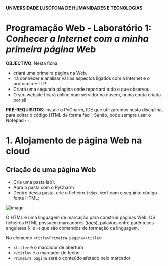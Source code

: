 **UNIVERSIDADE LUSÓFONA DE HUMANIDADES E TECNOLOGIAS**

# Programação Web - Laboratório 1: <br>*Conhecer a Internet com a minha primeira página Web*

**OBJECTIVO**: Nesta ficha:
* criará uma primeira página na Web. 
* Irá conhecer e analisar vários aspectos ligados com a Internet e o protocolo HTTP
* Criará uma segunda páagina onde reportará tudo o que observou.
* O seu website ficará online num servidor na nuvem, numa conta criada por si!
  
**PRÉ-REQUISITOS**: Instale o PyCharm, IDE que utilizaremos nesta disciplina, para editar o código HTML de forma fácil. Senão, pode sempre usar o Notepad++.

# 1. Alojamento de página Web na cloud

## Criação de uma página Web
* Crie uma pasta lab1. 
* Abra a pasta com o PyCharm
* Dentro dessa pasta, crie o ficheiro `index.html` com o seguinte código fonte HTML; 

![image](https://user-images.githubusercontent.com/42048382/154178599-55386ae4-f531-4b77-a50f-c583090e5696.png)


O HTML é uma linguagem de marcação para construir páginas Web. OS ficheiros HTML possuem marcadores (*tags*), palavras entre parênteses angulares (`<` e `>`) que são comandos de formação da linguagem. 

No elemento `<title>Primeira página</title>`:
* `<title>` é o marcador de abertura
* `</title>` é o marcador de fecho
* `Primeira página` será o conteúdo afetado pelo marcador <title>, que neste caso especificará o título da barra de navegação.

No ficheiro em cima poderá ver a utilização de vários marcadores:
* `h1` = marcador que define um titulo - heading1 (`h2` um subtítulo, `h3` um subsubtítulo, ...)
* `p` = marcador que define um parágrafo
* `ul` = marcador que define uma lista não numerada (`ol` para lista numerada)
* `li` = marcador que define uma linha
* `img` = marcador que define uma imagem
* `a` = marcador de âncora para hiperlink, especificado como valor do atributo `href` 

Dentro de um marcador podem ser especificados pares de atributo = valor. Os atributos modificam os resultados padrões dos elementos e os valores caracterizam essa mudança. Existem neste ficheiro os seguintes atributos:
* `src` = atributo que define o nome do ficheiro com a imagem
* `href`= atributo que define o URL da hiperligação
Nas próximas aulas falaremos mais em detalhe destes aspectos.

Crie, na pasta `lab1`, a pasta `images`, e guarde dentro desta a imagem  `wordcloud.png` em baixo.

![](wordcloud.png)

Uma vez editado, abra o ficheiro `index.html` com um Browser para ver se visualiza corretamente a imagem em baixo.
![](index-renderizado.png)

## Criacao de repositorio GitHub
* Crie, na sua conta GitHub, o repositório `pw-lab1`
* Caso não tenha, descarregue de www.git-scm.com o git e instale-oadd.
* abra uma janela de comandos (pode usar o Terminar do Pycharm) e defina a sua identidade para o git, caso não o tenha feito em LP2:
```bash
> git config --global user.name "username_usado_no_git"
> git config --global user.email "iniciais@meuemail.pt"
```
* Na pasta lab1 execue os seguintes comandos (# indica início de um comentário, que não deverá escrever):
```bash
> git init  # cria repositório git
> git add *   #indica ao git para rastrear todos os ficheiros
> git commit -m "Primeira pagina"   # guarda mudanças no git
> git branch –M main
> git remote add origin https://github.com/<username>/pw-lab1 # Adiciona o endereco do repo do git
> git push -u origin main # carrega e atualiza repo do GitHub
```
Verifique que os dados estão noGitHub.
  
  
## Alojamento da sua página na Cloud
Crie uma conta no [Heroku}(https://www.heroku.com/), plataforma para alojamento de aplicações na cloud. 
De forma a que o alojamento na cloud funcione com sucesso deve seguir os seguintes passos:
* Crie dois ficheiros novos na pasta pw-lab1:
* * `index.php` Com o seguinte conteúdo: `<?php include_once("index.html")  ?>`
* * `composer.json` com o seguinte conteúdo: `{}`
* Sincronize o git e Github com as alterações, com os seguintes comandos:
```bash
> git add *   #indica ao git para rastrear todos os ficheiros, incluindo os novos
> git commit -m "incluidos ficheiros para Heroku"
> git push -u origin main
```
  
* Crie uma conta no Heroku, https://signup.heroku.com/login 
* Duas opções para alojar a sua página no Heroku:
* usando CLI:
  * instale o [Heroku CLI](https://devcenter.heroku.com/articles/heroku-cli#install-with-an-installer) (Command Line Interface)
  * execute os seguintes comandos:
  
```bash
  heroku login
  heroku create -a <seuNumero>-pw-lab1
  git push heroku main  
```
  
  * conecte o Heroku com o GitHub:
     * Na conta Heroku, crie uma aplicação, atribuindo-lhe como nome o seu <seuNumero>-pw-lab1
     * Entrar nas definições da aplicação criada, e clicar na tab `Deploy`
     * Na secção de `Deployment Method` conectar a aplicação com o Github
     * Navegando até ao fim da página, até à secção `Manual deploy`, devem escolher o branch indicado do repositório e clicar em `Deploy branch`
     * Um vez realizado com sucesso, clicar no botão `Open app` no topo da página, e visualizar a página HTML 




# 2. Conhecer a Internet

Vamos explorar alguns aspectos da Internet, a rede de routers e cabos que suportam Web. Deverá anotar e guardar um conjunto de imagens de todos os passos que são indicados em baixo, que serão usados no final para criar uma nova página HTML.

## Endereços IP
1. Obtenha informação sobre o IP do seu PC e seu telemóvel.
    * obtenha e anote o endereço IP do seu computador. Pode obter isso de várias formas. A mais simples é perguntar no Google "what is my ip". Anote onde está localizado, usando por exemplo a ferramenta https://whatismyipaddress.com/ip-lookup. Observe o mapa, fazendo zoom o máximo que conseguir para verificar o grau de exatidão. guarde uma imagem do mapa que localiza (faça Tecla Windows+Shift+S para usar a Snipping Tool).
    * Obtenha e anote a mesma informação do seu telemóvel, se tiver dados móveis.
1. Obtenha informação sobre o IP do servidor Heroku onde está a sua app.
    * Obtenha e anote o endereço IP do servidor Web onde está alojada a sua página no Heroku
    * anote onde este está localizado, usando a ferramenta https://whatismyipaddress.com/ip-lookup.  Guarde uma imagem do mapa que a localiza.

## Percurso
Traceroute (comando tracert) é uma ferramenta de diagnóstico que rastreia a rota que os pacotes IP fazem, desde o seu computador até um endereço IP destino/ou URL que especifique. Este identifica os routers pelos quais os pacotes passam até o seu destino, indicando o tempo que demoram por "salto" entre router. 

1. A forma mais clássica é através da linha de comando e escreva tracert e especifique o endereço IP obtido anteriormente:
``> tracert <endereço IP ou URL sua app>``. guarde esta informação.
1. Use a ferramenta GeoTraceroute, Em https://geotraceroute.com/, para visualizar graficamente por onde passam os pacotes IP, até chegar ao seu servidor Heroku. Escolha como origem (source) Portugal, e como destino o URL do seu site. Registe os saltos, indicando o país, e distância de cada salto. Quando fizer a página, pode procurar na Internet e inserir uma pequena image da bandeira do país. Com a ferramenta de Snip (Tecla Windows + Shift + S) copie a imagem do globo que cubra os saltos dados, e guarde-a como um ficheiro jpg ou png, para inserir também na página report.html.

# 3. Acesso via HTTP à minha página Web

## HTTP

O protocolo de troca de mensagens entre um cliente e um servidor Web é o HTTP. Um Web browser (Chrome, Safari, Firefox, etc) é uma aplicação que corre numa máquina "cliente" (o seu portátil por exemplo) e é capaz de enviar um pedido usando o protocolo HTTP a um servidor Web:
* O cliente pode pedir uma determinada página Web através de uma mensagem HTTP GET. O servidor Web irá responder-lhe a esse pedido, enviando os conteúdos correspondentes. Tipicamente é recebido um ficheiro HTML juntamente com algumas imagens e outros ficheiros auxiliares, sendo o browser capaz de representar visualmente o conteúdo. 
* O cliente pode também enviar ao servidor Web dados que preencheu por exemplo num formulário, através de uma mensagem HTTP POST. 
Esta é a arquitetura cliente-servidor. 

No seu browser, insira o URL da sua página Heroku. Nesse instante será feito enviado ao servidor Web um pedido (a mensagem chama-se mensagem HTTP GET) do conteúdo correspondente a esse URL, que lhe será enviado pelo servidor em modo de resposta. Visualise o código recebido, clicando com o botão direito do rato e selecionando "ver código fonte" (view page source) ou simplesmente premindo Ctrl + U. Verifique o que aparece: é o que escreveu!

## Inspect

Todos os browsers têm uma ferramenta (*browser developer tool*) que permite inspeccionar ficheiros descarregados pelo browser, permitindo analisar uma grande variedade de informação.
USe por exemplo o Chrome para abrir a sua página, e clicando no botão direito do rato, selecione *Inspect*, ou selecione Ctrl+Shift+i.

Selecione a barra network. Clique na janela  do seu browser onde está o URL do seu site e faça novamente Enter: 
* Explique o que aparece. Com a ferramenta de Snip (Tecla Windows + Shift + S) copie a imagem com info dos ficheiros descarregados. 
* Anote quantos ficheiros são descarregados na sequencia de um clique num hiperlink.
* Anote o tipo de ficheiros, timings de espera e de descarga.
* Selecione cada um dos ficheiros descarregados. Anote o que observa, quando seleciona:
   * preview
   * Headers
   * Timing

Faça o mesmo agora para o site da lusófona, mas aqui observando apenas (sem necessidade de anotar, pois a quantidade de informação é muito maior :-)).

# 4. Página Web `report.html`

Com base em todas estas observações crie uma nova página HTML, `report.html`, onde reporte tudo o que observou. Seja criativo e divirta-se! Crie secções semelhantes às anteriores, inclua a informação/imagens obtidas e faça uma análise crítica do que observa.
  
Para fazer a nova página:
* Deverá ter uma estrutura base semelhante a `index.html`, alterando o ceontúdo do `body` e do `title`.
* Utilize etiquetas para estruturar o seu conteúdo, etiquetas de heading (h1, h2, h3, ....), assim como para listar (ul) e enumerar (ol) (pesquise na internet, nna W3Schools, por exemplo https://www.w3schools.com/tags/tag_ul.asp).
* Dentro do body, comece com um titulo `<h1>A Internet e a Web</h1>`
* por baixo do titulo da pagina report.html e da index.html insira um menu, palavras com hiperlinks para cada uma das páginas:
```html
    <p><a href="index.html">Programação Web</a>  <a href="report.html">A Internet e a Web</a></p>
```
* Guarde as imagens recolhidas na pasta `images`. 
* Abra num browser a pagina report.html e verifique que está tudo bem, e que os links do menu funcionam.
* A estrutura das pastas deverá ser como em baixo (com mais imagens na pasta img):
```
projeto
+-- lab1
|   +-- index.html
|   +-- report.html
|   +-- index.php
|   +-- composer.json  
|   +-- images
    |   +-- wordcloud.png
    |   +-- ...
```

* Guarde as alterações no git, faça upload para o seu repositório no GitHub, e sincronize com o Heroku: 
```
> git add *   
> git commit -m "criei a pagina report.html"
> git push -u origin main
> git push heroku main  
```  
* Verifique que ambas as páginas estão operacionais no Heroku.


# 5. Submissão do Laboratório
* Submeta neste [link](https://forms.gle/yTsVwecqnvaTNtWKA) o seu laboratório.
* Deverá fazer esta tarefa antes da sua próxima aula prática, onde este será avaliado. 

# Fim
Parabéns por ter chegado ao fim! Esperamos que tenha gostado de conhecer um pouco do funcionamento da Internet e de ter feito a sua primeira página Web &#127760;!
